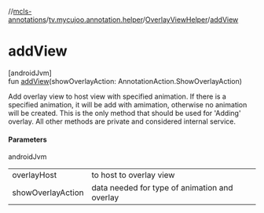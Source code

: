 //[mcls-annotations](../../../index.md)/[tv.mycujoo.annotation.helper](../index.md)/[OverlayViewHelper](index.md)/[addView](add-view.md)

# addView

[androidJvm]\
fun [addView](add-view.md)(showOverlayAction: AnnotationAction.ShowOverlayAction)

Add overlay view to host view with specified animation. If there is a specified animation, it will be add with amimation, otherwise no animation will be created. This is the only method that should be used for 'Adding' overlay. All other methods are private and considered internal service.

#### Parameters

androidJvm

| | |
|---|---|
| overlayHost | to host to overlay view |
| showOverlayAction | data needed for type of animation and overlay |
